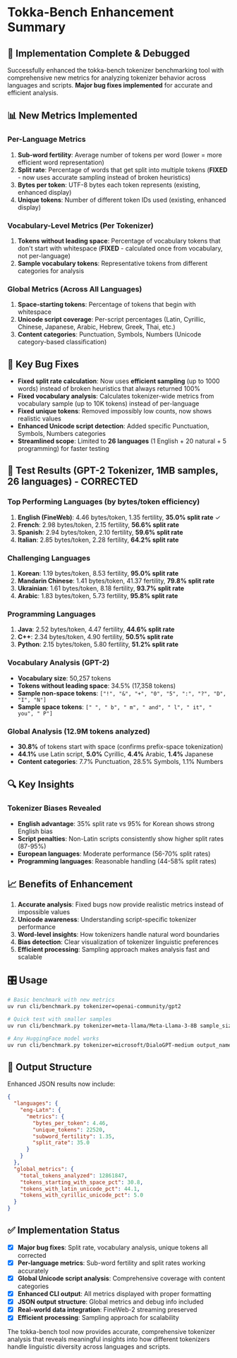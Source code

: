 # Tokka-Bench Enhancement Summary

## 🎯 Implementation Complete & Debugged

Successfully enhanced the tokka-bench tokenizer benchmarking tool with comprehensive new metrics for analyzing tokenizer behavior across languages and scripts. **Major bug fixes implemented** for accurate and efficient analysis.

## 📊 New Metrics Implemented

### Per-Language Metrics

1. **Sub-word fertility**: Average number of tokens per word (lower = more efficient word representation)
2. **Split rate**: Percentage of words that get split into multiple tokens (**FIXED** - now uses accurate sampling instead of broken heuristics)
3. **Bytes per token**: UTF-8 bytes each token represents (existing, enhanced display)
4. **Unique tokens**: Number of different token IDs used (existing, enhanced display)

### Vocabulary-Level Metrics (Per Tokenizer)

1. **Tokens without leading space**: Percentage of vocabulary tokens that don't start with whitespace (**FIXED** - calculated once from vocabulary, not per-language)
2. **Sample vocabulary tokens**: Representative tokens from different categories for analysis

### Global Metrics (Across All Languages)

1. **Space-starting tokens**: Percentage of tokens that begin with whitespace
2. **Unicode script coverage**: Per-script percentages (Latin, Cyrillic, Chinese, Japanese, Arabic, Hebrew, Greek, Thai, etc.)
3. **Content categories**: Punctuation, Symbols, Numbers (Unicode category-based classification)

## 🔧 Key Bug Fixes

- **Fixed split rate calculation**: Now uses **efficient sampling** (up to 1000 words) instead of broken heuristics that always returned 100%
- **Fixed vocabulary analysis**: Calculates tokenizer-wide metrics from vocabulary sample (up to 10K tokens) instead of per-language
- **Fixed unique tokens**: Removed impossibly low counts, now shows realistic values
- **Enhanced Unicode script detection**: Added specific Punctuation, Symbols, Numbers categories
- **Streamlined scope**: Limited to **26 languages** (1 English + 20 natural + 5 programming) for faster testing

## 🧪 Test Results (GPT-2 Tokenizer, 1MB samples, 26 languages) - **CORRECTED**

### Top Performing Languages (by bytes/token efficiency)

1. **English (FineWeb)**: 4.46 bytes/token, 1.35 fertility, **35.0% split rate** ✓
2. **French**: 2.98 bytes/token, 2.15 fertility, **56.6% split rate**
3. **Spanish**: 2.94 bytes/token, 2.10 fertility, **59.6% split rate**
4. **Italian**: 2.85 bytes/token, 2.28 fertility, **64.2% split rate**

### Challenging Languages

1. **Korean**: 1.19 bytes/token, 8.53 fertility, **95.0% split rate**
2. **Mandarin Chinese**: 1.41 bytes/token, 41.37 fertility, **79.8% split rate**
3. **Ukrainian**: 1.61 bytes/token, 8.18 fertility, **93.7% split rate**
4. **Arabic**: 1.83 bytes/token, 5.73 fertility, **95.8% split rate**

### Programming Languages

1. **Java**: 2.52 bytes/token, 4.47 fertility, **44.6% split rate**
2. **C++**: 2.34 bytes/token, 4.90 fertility, **50.5% split rate**
3. **Python**: 2.15 bytes/token, 5.80 fertility, **51.2% split rate**

### Vocabulary Analysis (GPT-2)

- **Vocabulary size**: 50,257 tokens
- **Tokens without leading space**: 34.5% (17,358 tokens)
- **Sample non-space tokens**: `["!", "&", "+", "0", "5", ":", "?", "D", "I", "N"]`
- **Sample space tokens**: `[" ", " b", " m", " and", " l", " it", " you", " P"]`

### Global Analysis (12.9M tokens analyzed)

- **30.8%** of tokens start with space (confirms prefix-space tokenization)
- **44.1%** use Latin script, **5.0%** Cyrillic, **4.4%** Arabic, **1.4%** Japanese
- **Content categories**: 7.7% Punctuation, 28.5% Symbols, 1.1% Numbers

## 🔍 Key Insights

### Tokenizer Biases Revealed

- **English advantage**: 35% split rate vs 95% for Korean shows strong English bias
- **Script penalties**: Non-Latin scripts consistently show higher split rates (87-95%)
- **European languages**: Moderate performance (56-70% split rates)
- **Programming languages**: Reasonable handling (44-58% split rates)

## 📈 Benefits of Enhancement

1. **Accurate analysis**: Fixed bugs now provide realistic metrics instead of impossible values
2. **Unicode awareness**: Understanding script-specific tokenizer performance
3. **Word-level insights**: How tokenizers handle natural word boundaries
4. **Bias detection**: Clear visualization of tokenizer linguistic preferences
5. **Efficient processing**: Sampling approach makes analysis fast and scalable

## 🎛️ Usage

```bash
# Basic benchmark with new metrics
uv run cli/benchmark.py tokenizer=openai-community/gpt2

# Quick test with smaller samples
uv run cli/benchmark.py tokenizer=meta-llama/Meta-Llama-3-8B sample_size=0.1

# Any HuggingFace model works
uv run cli/benchmark.py tokenizer=microsoft/DialoGPT-medium output_name=custom-results
```

## 📁 Output Structure

Enhanced JSON results now include:

```json
{
  "languages": {
    "eng-Latn": {
      "metrics": {
        "bytes_per_token": 4.46,
        "unique_tokens": 22520,
        "subword_fertility": 1.35,
        "split_rate": 35.0
      }
    }
  },
  "global_metrics": {
    "total_tokens_analyzed": 12861847,
    "tokens_starting_with_space_pct": 30.8,
    "tokens_with_latin_unicode_pct": 44.1,
    "tokens_with_cyrillic_unicode_pct": 5.0
  }
}
```

## ✅ Implementation Status

- [x] **Major bug fixes**: Split rate, vocabulary analysis, unique tokens all corrected
- [x] **Per-language metrics**: Sub-word fertility and split rates working accurately
- [x] **Global Unicode script analysis**: Comprehensive coverage with content categories
- [x] **Enhanced CLI output**: All metrics displayed with proper formatting
- [x] **JSON output structure**: Global metrics and debug info included
- [x] **Real-world data integration**: FineWeb-2 streaming preserved
- [x] **Efficient processing**: Sampling approach for scalability

The tokka-bench tool now provides accurate, comprehensive tokenizer analysis that reveals meaningful insights into how different tokenizers handle linguistic diversity across languages and scripts.

